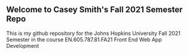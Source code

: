 ## Welcome to Casey Smith's Fall 2021 Semester Repo

This is my github repository for the Johns Hopkins University Fall 2021 Semester in the course EN.605.787.81.FA21 Front End Web App Development
